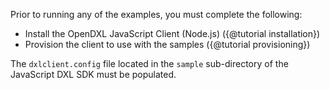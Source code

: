 Prior to running any of the examples, you must complete the following:

* Install the OpenDXL JavaScript Client (Node.js) ({@tutorial installation})
* Provision the client to use with the samples ({@tutorial provisioning})

The `dxlclient.config` file located in the `sample` sub-directory of the
JavaScript DXL SDK must be populated.
